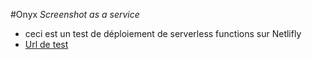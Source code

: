 #Onyx
_Screenshot as a service_
* ceci est un test de déploiement de serverless functions sur Netlifly
* [Url de test](https://onyx-test.netlify.app/.netlify/functions/screenshot) 